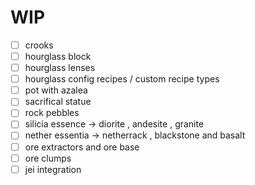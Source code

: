 # WIP

- [ ] crooks
- [ ] hourglass block
- [ ] hourglass lenses
- [ ] hourglass config recipes / custom recipe types
- [ ] pot with azalea
- [ ] sacrifical statue
- [ ] rock pebbles
- [ ] silicia essence -> diorite , andesite , granite
- [ ] nether essentia -> netherrack , blackstone and basalt
- [ ] ore extractors and ore base
- [ ] ore clumps
- [ ] jei integration
